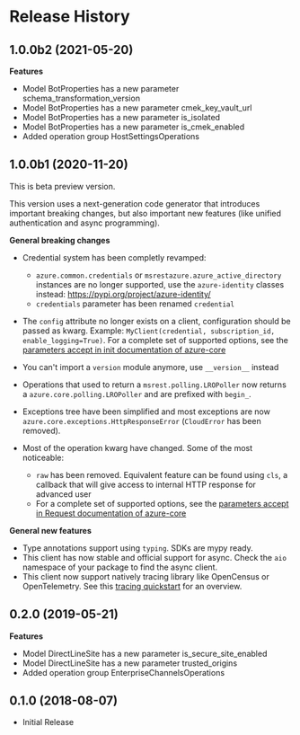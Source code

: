 # Release History

## 1.0.0b2 (2021-05-20)

**Features**

  - Model BotProperties has a new parameter schema_transformation_version
  - Model BotProperties has a new parameter cmek_key_vault_url
  - Model BotProperties has a new parameter is_isolated
  - Model BotProperties has a new parameter is_cmek_enabled
  - Added operation group HostSettingsOperations

## 1.0.0b1 (2020-11-20)

This is beta preview version.

This version uses a next-generation code generator that introduces important breaking changes, but also important new features (like unified authentication and async programming).

**General breaking changes**

- Credential system has been completly revamped:

  - `azure.common.credentials` or `msrestazure.azure_active_directory` instances are no longer supported, use the `azure-identity` classes instead: https://pypi.org/project/azure-identity/
  - `credentials` parameter has been renamed `credential`

- The `config` attribute no longer exists on a client, configuration should be passed as kwarg. Example: `MyClient(credential, subscription_id, enable_logging=True)`. For a complete set of
  supported options, see the [parameters accept in init documentation of azure-core](https://github.com/Azure/azure-sdk-for-python/blob/master/sdk/core/azure-core/CLIENT_LIBRARY_DEVELOPER.md#available-policies)
- You can't import a `version` module anymore, use `__version__` instead
- Operations that used to return a `msrest.polling.LROPoller` now returns a `azure.core.polling.LROPoller` and are prefixed with `begin_`.
- Exceptions tree have been simplified and most exceptions are now `azure.core.exceptions.HttpResponseError` (`CloudError` has been removed).
- Most of the operation kwarg have changed. Some of the most noticeable:

  - `raw` has been removed. Equivalent feature can be found using `cls`, a callback that will give access to internal HTTP response for advanced user
  - For a complete set of
  supported options, see the [parameters accept in Request documentation of azure-core](https://github.com/Azure/azure-sdk-for-python/blob/master/sdk/core/azure-core/CLIENT_LIBRARY_DEVELOPER.md#available-policies)

**General new features**

- Type annotations support using `typing`. SDKs are mypy ready.
- This client has now stable and official support for async. Check the `aio` namespace of your package to find the async client.
- This client now support natively tracing library like OpenCensus or OpenTelemetry. See this [tracing quickstart](https://github.com/Azure/azure-sdk-for-python/tree/master/sdk/core/azure-core-tracing-opentelemetry) for an overview.

## 0.2.0 (2019-05-21)

**Features**

  - Model DirectLineSite has a new parameter is_secure_site_enabled
  - Model DirectLineSite has a new parameter trusted_origins
  - Added operation group EnterpriseChannelsOperations

## 0.1.0 (2018-08-07)

  - Initial Release
